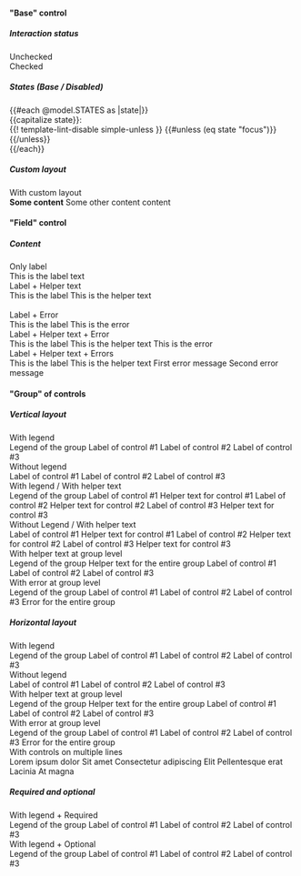 <section data-test-percy data-section="showcase">
  

  <h4 class="dummy-h4">"Base" control</h4>
  <h5 class="dummy-h6">Interaction status</h5>
  <div class="dummy-form-radio-base-sample">
    <div>
      <span class="dummy-text-small">Unchecked</span>
      <br />
      <Hds::Form::Radio::Base aria-label="Unchecked radio" />
    </div>
    <div>
      <span class="dummy-text-small">Checked</span>
      <br />
      <Hds::Form::Radio::Base checked="checked" aria-label="Checked radio" />
    </div>
  </div>
  <h5 class="dummy-h6">States (Base / Disabled)</h5>
  <div class="dummy-form-radio-states-grid">
    {{#each @model.STATES as |state|}}
      <div>
        <span class="dummy-text-small">{{capitalize state}}:</span>
        <br />
        <div class="dummy-form-radio-states-subgrid" mock-state-value={{state}} mock-state-selector="input">
          <Hds::Form::Radio::Base aria-label="Radio" />
          <Hds::Form::Radio::Base checked="checked" aria-label="Checked radio" />
          {{! template-lint-disable simple-unless }}
          {{#unless (eq state "focus")}}
            <Hds::Form::Radio::Base disabled="disabled" aria-label="Disabled radio" />
            <Hds::Form::Radio::Base checked="checked" disabled="disabled" aria-label="Checked, disabled radio" />
          {{/unless}}
        </div>
      </div>
    {{/each}}
  </div>
  <h5 class="dummy-h6">Custom layout</h5>
  <div class="dummy-form-radio-base-sample">
    <div>
      <span class="dummy-text-small">With custom layout</span>
      <br />
      <div class="dummy-form-radio-custom-layout">
        <label>
          <strong>Some content</strong>
          <span>Some other content content</span>
          <div class="dummy-form-radio-custom-layout__control-wrapper">
            <Hds::Form::Radio::Base id="my-custom-radio-example" />
          </div>
        </label>
      </div>
    </div>
  </div>

  <h4 class="dummy-h4">"Field" control</h4>
  <h5 class="dummy-h5">Content</h5>
  <div class="dummy-form-radio-grid-sample">
    <div>
      <span class="dummy-text-small">Only label</span>
      <br />
      <Hds::Form::Radio::Field as |F|>
        <F.Label>This is the label text</F.Label>
      </Hds::Form::Radio::Field>
    </div>
    <div>
      <span class="dummy-text-small">Label + Helper text</span>
      <br />
      <Hds::Form::Radio::Field checked="checked" as |F|>
        <F.Label>This is the label</F.Label>
        <F.HelperText>This is the helper text</F.HelperText>
      </Hds::Form::Radio::Field>
    </div>
  </div>
  <br />
  <div class="dummy-form-radio-grid-sample">
    <div>
      <span class="dummy-text-small">Label + Error</span>
      <br />
      <Hds::Form::Radio::Field as |F|>
        <F.Label>This is the label</F.Label>
        <F.Error>This is the error</F.Error>
      </Hds::Form::Radio::Field>
    </div>
    <div>
      <span class="dummy-text-small">Label + Helper text + Error</span>
      <br />
      <Hds::Form::Radio::Field checked="checked" as |F|>
        <F.Label>This is the label</F.Label>
        <F.HelperText>This is the helper text</F.HelperText>
        <F.Error>This is the error</F.Error>
      </Hds::Form::Radio::Field>
    </div>
    <div>
      <span class="dummy-text-small">Label + Helper text + Errors</span>
      <br />
      <Hds::Form::Radio::Field checked="checked" as |F|>
        <F.Label>This is the label</F.Label>
        <F.HelperText>This is the helper text</F.HelperText>
        <F.Error as |E|>
          <E.Message>First error message</E.Message>
          <E.Message>Second error message</E.Message>
        </F.Error>
      </Hds::Form::Radio::Field>
    </div>
  </div>

  <h4 class="dummy-h4">"Group" of controls</h4>
  <h5 class="dummy-h5">Vertical layout</h5>
  <div class="dummy-form-radio-grid-sample">
    <div>
      <span class="dummy-text-small">With legend</span>
      <br />
      <Hds::Form::Radio::Group @name="control-vertical-01" as |G|>
        <G.Legend>Legend of the group</G.Legend>
        <G.Radio::Field as |F|>
          <F.Label>Label of control #1</F.Label>
        </G.Radio::Field>
        <G.Radio::Field checked="checked" as |F|>
          <F.Label>Label of control #2</F.Label>
        </G.Radio::Field>
        <G.Radio::Field as |F|>
          <F.Label>Label of control #3</F.Label>
        </G.Radio::Field>
      </Hds::Form::Radio::Group>
    </div>
    <div>
      <span class="dummy-text-small">Without legend</span>
      <br />
      <Hds::Form::Radio::Group @name="control-vertical-02" as |G|>
        <G.Radio::Field as |F|>
          <F.Label>Label of control #1</F.Label>
        </G.Radio::Field>
        <G.Radio::Field checked="checked" as |F|>
          <F.Label>Label of control #2</F.Label>
        </G.Radio::Field>
        <G.Radio::Field as |F|>
          <F.Label>Label of control #3</F.Label>
        </G.Radio::Field>
      </Hds::Form::Radio::Group>
    </div>
    <div>
      <span class="dummy-text-small">With legend / With helper text</span>
      <br />
      <Hds::Form::Radio::Group @name="control-vertical-03" as |G|>
        <G.Legend>Legend of the group</G.Legend>
        <G.Radio::Field as |F|>
          <F.Label>Label of control #1</F.Label>
          <F.HelperText>Helper text for control #1</F.HelperText>
        </G.Radio::Field>
        <G.Radio::Field checked="checked" as |F|>
          <F.Label>Label of control #2</F.Label>
          <F.HelperText>Helper text for control #2</F.HelperText>
        </G.Radio::Field>
        <G.Radio::Field as |F|>
          <F.Label>Label of control #3</F.Label>
          <F.HelperText>Helper text for control #3</F.HelperText>
        </G.Radio::Field>
      </Hds::Form::Radio::Group>
    </div>
    <div>
      <span class="dummy-text-small">Without Legend / With helper text</span>
      <br />
      <Hds::Form::Radio::Group @name="control-vertical-04" as |G|>
        <G.Radio::Field as |F|>
          <F.Label>Label of control #1</F.Label>
          <F.HelperText>Helper text for control #1</F.HelperText>
        </G.Radio::Field>
        <G.Radio::Field checked="checked" as |F|>
          <F.Label>Label of control #2</F.Label>
          <F.HelperText>Helper text for control #2</F.HelperText>
        </G.Radio::Field>
        <G.Radio::Field as |F|>
          <F.Label>Label of control #3</F.Label>
          <F.HelperText>Helper text for control #3</F.HelperText>
        </G.Radio::Field>
      </Hds::Form::Radio::Group>
    </div>
    <div>
      <span class="dummy-text-small">With helper text at group level</span>
      <br />
      <Hds::Form::Radio::Group @name="control-vertical-05" as |G|>
        <G.Legend>Legend of the group</G.Legend>
        <G.HelperText>Helper text for the entire group</G.HelperText>
        <G.Radio::Field as |F|>
          <F.Label>Label of control #1</F.Label>
        </G.Radio::Field>
        <G.Radio::Field checked="checked" as |F|>
          <F.Label>Label of control #2</F.Label>
        </G.Radio::Field>
        <G.Radio::Field as |F|>
          <F.Label>Label of control #3</F.Label>
        </G.Radio::Field>
      </Hds::Form::Radio::Group>
    </div>
    <div>
      <span class="dummy-text-small">With error at group level</span>
      <br />
      <Hds::Form::Radio::Group @name="control-vertical-06" as |G|>
        <G.Legend>Legend of the group</G.Legend>
        <G.Radio::Field name="control-vertical-06" as |F|>
          <F.Label>Label of control #1</F.Label>
        </G.Radio::Field>
        <G.Radio::Field name="control-vertical-06" checked="checked" as |F|>
          <F.Label>Label of control #2</F.Label>
        </G.Radio::Field>
        <G.Radio::Field name="control-vertical-06" as |F|>
          <F.Label>Label of control #3</F.Label>
        </G.Radio::Field>
        <G.Error>Error for the entire group</G.Error>
      </Hds::Form::Radio::Group>
    </div>
  </div>

  <h5 class="dummy-h5">Horizontal layout</h5>
  <span class="dummy-text-small">With legend</span>
  <br />
  <Hds::Form::Radio::Group @layout="horizontal" @name="control-horizontal-01" as |G|>
    <G.Legend>Legend of the group</G.Legend>
    <G.Radio::Field as |F|>
      <F.Label>Label of control #1</F.Label>
    </G.Radio::Field>
    <G.Radio::Field checked="checked" as |F|>
      <F.Label>Label of control #2</F.Label>
    </G.Radio::Field>
    <G.Radio::Field as |F|>
      <F.Label>Label of control #3</F.Label>
    </G.Radio::Field>
  </Hds::Form::Radio::Group>
  <br />
  <span class="dummy-text-small">Without legend</span>
  <br />
  <Hds::Form::Radio::Group @layout="horizontal" @name="control-horizontal-02" as |G|>
    <G.Radio::Field as |F|>
      <F.Label>Label of control #1</F.Label>
    </G.Radio::Field>
    <G.Radio::Field checked="checked" as |F|>
      <F.Label>Label of control #2</F.Label>
    </G.Radio::Field>
    <G.Radio::Field as |F|>
      <F.Label>Label of control #3</F.Label>
    </G.Radio::Field>
  </Hds::Form::Radio::Group>
  <br />
  <span class="dummy-text-small">With helper text at group level</span>
  <br />
  <Hds::Form::Radio::Group @layout="horizontal" @name="control-horizontal-03" as |G|>
    <G.Legend>Legend of the group</G.Legend>
    <G.HelperText>Helper text for the entire group</G.HelperText>
    <G.Radio::Field as |F|>
      <F.Label>Label of control #1</F.Label>
    </G.Radio::Field>
    <G.Radio::Field checked="checked" as |F|>
      <F.Label>Label of control #2</F.Label>
    </G.Radio::Field>
    <G.Radio::Field as |F|>
      <F.Label>Label of control #3</F.Label>
    </G.Radio::Field>
  </Hds::Form::Radio::Group>
  <br />
  <span class="dummy-text-small">With error at group level</span>
  <br />
  <Hds::Form::Radio::Group @layout="horizontal" @name="control-horizontal-04" as |G|>
    <G.Legend>Legend of the group</G.Legend>
    <G.Radio::Field name="control-horizontal-04" as |F|>
      <F.Label>Label of control #1</F.Label>
    </G.Radio::Field>
    <G.Radio::Field name="control-horizontal-04" checked="checked" as |F|>
      <F.Label>Label of control #2</F.Label>
    </G.Radio::Field>
    <G.Radio::Field name="control-horizontal-04" as |F|>
      <F.Label>Label of control #3</F.Label>
    </G.Radio::Field>
    <G.Error>Error for the entire group</G.Error>
  </Hds::Form::Radio::Group>
  <br />
  <span class="dummy-text-small">With controls on multiple lines</span>
  <br />
  <div class="dummy-form-radio-max-width-container">
    <Hds::Form::Radio::Group @layout="horizontal" @name="control-horizontal-05" as |G|>
      <G.Legend>Lorem ipsum dolor</G.Legend>
      <G.Radio::Field as |F|>
        <F.Label>Sit amet</F.Label>
      </G.Radio::Field>
      <G.Radio::Field checked="checked" as |F|>
        <F.Label>Consectetur adipiscing</F.Label>
      </G.Radio::Field>
      <G.Radio::Field as |F|>
        <F.Label>Elit</F.Label>
      </G.Radio::Field>
      <G.Radio::Field as |F|>
        <F.Label>Pellentesque erat</F.Label>
      </G.Radio::Field>
      <G.Radio::Field as |F|>
        <F.Label>Lacinia</F.Label>
      </G.Radio::Field>
      <G.Radio::Field as |F|>
        <F.Label>At magna</F.Label>
      </G.Radio::Field>
    </Hds::Form::Radio::Group>
  </div>

  <h5 class="dummy-h5">Required and optional</h5>
  <div class="dummy-form-radio-grid-sample">
    <div>
      <span class="dummy-text-small">With legend + Required</span>
      <br />
      <Hds::Form::Radio::Group @isRequired={{true}} @name="control-required" as |G|>
        <G.Legend>Legend of the group</G.Legend>
        <G.Radio::Field as |F|>
          <F.Label>Label of control #1</F.Label>
        </G.Radio::Field>
        <G.Radio::Field checked="checked" as |F|>
          <F.Label>Label of control #2</F.Label>
        </G.Radio::Field>
        <G.Radio::Field as |F|>
          <F.Label>Label of control #3</F.Label>
        </G.Radio::Field>
      </Hds::Form::Radio::Group>
    </div>
    <div>
      <span class="dummy-text-small">With legend + Optional</span>
      <br />
      <Hds::Form::Radio::Group @isOptional={{true}} @name="control-optional" as |G|>
        <G.Legend>Legend of the group</G.Legend>
        <G.Radio::Field as |F|>
          <F.Label>Label of control #1</F.Label>
        </G.Radio::Field>
        <G.Radio::Field checked="checked" as |F|>
          <F.Label>Label of control #2</F.Label>
        </G.Radio::Field>
        <G.Radio::Field as |F|>
          <F.Label>Label of control #3</F.Label>
        </G.Radio::Field>
      </Hds::Form::Radio::Group>
    </div>
  </div>
</section>
